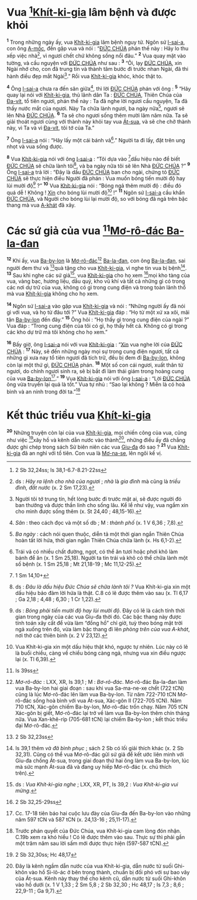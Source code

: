 # Vua [^1@-2fe266e9-b9b9-43a3-a434-aa2a3c9eb236][Khít-ki-gia]() lâm bệnh và được khỏi
<sup><b>1</b></sup> Trong những ngày ấy, vua [Khít-ki-gia]() lâm bệnh nguy tử. Ngôn sứ [I-sai-a](), con ông [A-mốc](), đến gặp vua và nói : “[ĐỨC CHÚA]() phán thế này : Hãy lo thu xếp việc nhà[^1-2fe266e9-b9b9-43a3-a434-aa2a3c9eb236], vì ngươi chết chứ không sống nổi đâu.” <sup><b>2</b></sup> Vua quay mặt vào tường, và cầu nguyện với [ĐỨC CHÚA]() như sau : <sup><b>3</b></sup> “Ôi, lạy [ĐỨC CHÚA](), xin Ngài nhớ cho, con đã trung tín và thành tâm bước đi trước nhan Ngài, đã thi hành điều đẹp mắt Ngài[^2-2fe266e9-b9b9-43a3-a434-aa2a3c9eb236].” Rồi vua [Khít-ki-gia]() khóc, khóc thật to.

<sup><b>4</b></sup> Ông [I-sai-a]() chưa ra đến sân giữa[^3-2fe266e9-b9b9-43a3-a434-aa2a3c9eb236], thì lời [ĐỨC CHÚA]() phán với ông : <sup><b>5</b></sup> “Hãy quay lại nói với [Khít-ki-gia](), thủ lãnh dân Ta : [ĐỨC CHÚA](), Thiên Chúa của [Đa-vít](), tổ tiên ngươi, phán thế này : Ta đã nghe lời ngươi cầu nguyện, Ta đã thấy nước mắt của ngươi. Này Ta chữa lành ngươi, ba ngày nữa[^4-2fe266e9-b9b9-43a3-a434-aa2a3c9eb236], ngươi sẽ lên Nhà [ĐỨC CHÚA](). <sup><b>6</b></sup> Ta sẽ cho ngươi sống thêm mười lăm năm nữa. Ta sẽ giải thoát ngươi cùng với thành này khỏi tay vua [Át-sua](), và sẽ che chở thành này, vì Ta và vì [Đa-vít](), tôi tớ của Ta.”

<sup><b>7</b></sup> Ông [I-sai-a]() nói : “Hãy lấy một cái bánh vả[^5-2fe266e9-b9b9-43a3-a434-aa2a3c9eb236].” Người ta đi lấy, đặt trên ung nhọt và vua sống được.

<sup><b>8</b></sup> Vua [Khít-ki-gia]() nói với ông [I-sai-a]() : “Tôi dựa vào [^2@-2fe266e9-b9b9-43a3-a434-aa2a3c9eb236]dấu hiệu nào để biết [ĐỨC CHÚA]() sẽ chữa lành tôi[^6-2fe266e9-b9b9-43a3-a434-aa2a3c9eb236], và ba ngày nữa tôi sẽ lên Nhà [ĐỨC CHÚA]() ?” <sup><b>9</b></sup> Ông [I-sai-a]() trả lời : “Đây là dấu [ĐỨC CHÚA]() ban cho ngài, chứng tỏ [ĐỨC CHÚA]() sẽ thực hiện điều Người đã phán : Vua muốn bóng tiến mười độ hay lùi mười độ[^7-2fe266e9-b9b9-43a3-a434-aa2a3c9eb236] ?” <sup><b>10</b></sup> Vua [Khít-ki-gia]() nói : “Bóng ngả thêm mười độ : điều đó quá dễ ! Không ! [Xin]() cho bóng lùi mười độ[^8-2fe266e9-b9b9-43a3-a434-aa2a3c9eb236] !” <sup><b>11</b></sup> Ngôn sứ [I-sai-a]() cầu khẩn [ĐỨC CHÚA](), và Người cho bóng lùi lại mười độ, so với bóng đã ngả trên bậc thang mà vua [A-khát]() đã xây.


# Các sứ giả của vua [^3@-2fe266e9-b9b9-43a3-a434-aa2a3c9eb236][Mơ-rô-đác Ba-la-đan]()
<sup><b>12</b></sup> Khi ấy, vua [Ba-by-lon]() là [Mơ-rô-đác]()[^9-2fe266e9-b9b9-43a3-a434-aa2a3c9eb236] [Ba-la-đan](), con ông [Ba-la-đan](), sai người đem thư và [^4@-2fe266e9-b9b9-43a3-a434-aa2a3c9eb236]quà tặng cho vua [Khít-ki-gia](), vì nghe tin vua bị bệnh[^10-2fe266e9-b9b9-43a3-a434-aa2a3c9eb236]. <sup><b>13</b></sup> Sau khi nghe các sứ giả[^11-2fe266e9-b9b9-43a3-a434-aa2a3c9eb236], vua [Khít-ki-gia]() cho họ xem [^5@-2fe266e9-b9b9-43a3-a434-aa2a3c9eb236]mọi kho tàng của vua, vàng bạc, hương liệu, dầu quý, kho vũ khí và tất cả những gì có trong các nơi dự trữ của vua, không có gì trong cung điện và trong toàn lãnh thổ mà vua [Khít-ki-gia]() không cho họ xem.

<sup><b>14</b></sup> Ngôn sứ [I-sai-a]() vào gặp vua [Khít-ki-gia]() và nói : “Những người ấy đã nói gì với vua, và họ từ đâu tới ?” Vua [Khít-ki-gia]() đáp : “Họ từ một xứ xa xôi, mãi tận [Ba-by-lon]() đến đây.” <sup><b>15</b></sup> Ông hỏi : “Họ thấy gì trong cung điện của ngài ?” Vua đáp : “Trong cung điện của tôi có gì, họ thấy hết cả. Không có gì trong các kho dự trữ mà tôi không cho họ xem.”

<sup><b>16</b></sup> Bấy giờ, ông [I-sai-a]() nói với vua [Khít-ki-gia]() : “[Xin]() vua nghe lời của [ĐỨC CHÚA]() : <sup><b>17</b></sup> Này, sẽ đến những ngày mọi sự trong cung điện ngươi, tất cả những gì xưa nay tổ tiên ngươi đã tích trữ, đều bị đem đi [Ba-by-lon](), không còn lại một thứ gì, [ĐỨC CHÚA]() phán. <sup><b>18</b></sup> Một số con cái ngươi, xuất thân từ ngươi, do chính ngươi sinh ra, sẽ bị bắt đi làm thái giám trong hoàng cung của vua [Ba-by-lon]()[^12-2fe266e9-b9b9-43a3-a434-aa2a3c9eb236].” <sup><b>19</b></sup> Vua [Khít-ki-gia]() nói với ông [I-sai-a]() : “Lời [ĐỨC CHÚA]() ông vừa truyền lại quả là tốt.” Vua tự nhủ : “Sao lại không ? Miễn là có hoà bình và an ninh trong đời ta.”[^13-2fe266e9-b9b9-43a3-a434-aa2a3c9eb236]


# Kết thúc triều vua [Khít-ki-gia]()
<sup><b>20</b></sup> Những truyện còn lại của vua [Khít-ki-gia](), mọi chiến công của vua, cũng như việc [^6@-2fe266e9-b9b9-43a3-a434-aa2a3c9eb236]xây hồ và kênh dẫn nước vào thành[^14-2fe266e9-b9b9-43a3-a434-aa2a3c9eb236], những điều ấy đã chẳng được ghi chép trong sách Sử biên niên các vua [Giu-đa]() đó sao ? <sup><b>21</b></sup> Vua [Khít-ki-gia]() đã an nghỉ với tổ tiên. Con vua là [Mơ-na-se](), lên ngôi kế vị.

[^1-2fe266e9-b9b9-43a3-a434-aa2a3c9eb236]: ds : *Hãy ra lệnh cho nhà của ngươi* ; *nhà* là *gia đình* mà cũng là *triều đình, đất nước* (x. 2 Sm 17,23).
[^2-2fe266e9-b9b9-43a3-a434-aa2a3c9eb236]: Người tôi tớ trung tín, hết lòng bước đi trước mặt ai, sẽ được người đó ban thưởng và được thần linh cho sống lâu. Kể lể như vậy, vua ngầm xin cho mình được sống thêm (x. St 24,40 ; 48,15-16).
[^3-2fe266e9-b9b9-43a3-a434-aa2a3c9eb236]: *Sân* : theo cách đọc và một số db ; M : *thành phố* (x. 1 V 6,36 ; 7,8).
[^4-2fe266e9-b9b9-43a3-a434-aa2a3c9eb236]: *Ba ngày* : cách nói quen thuộc, diễn tả một thời gian ngắn Thiên Chúa hoàn tất lời hứa, thời gian ngắn Thiên Chúa chữa lành (x. Hs 6,1-2).
[^5-2fe266e9-b9b9-43a3-a434-aa2a3c9eb236]: Trái vả có nhiều chất đường, ngọt, có thể ăn tươi hoặc phơi khô làm bánh để ăn (x. 1 Sm 25,18). Người ta tin trái vả khô có thể chữa lành một số bệnh (x. 1 Sm 25,18 ; Mt 21,18-19 ; Mc 11,12-25).
[^6-2fe266e9-b9b9-43a3-a434-aa2a3c9eb236]: ds : *Đâu là dấu hiệu Đức Chúa sẽ chữa lành tôi ?* Vua Khít-ki-gia xin một dấu hiệu bảo đảm lời hứa là thật. C.8 có lẽ được thêm vào sau (x. Tl 6,17 ; Ga 2,18 ; 4,48 ; 6,30 ; 1 Cr 1,22).
[^7-2fe266e9-b9b9-43a3-a434-aa2a3c9eb236]: ds : *Bóng phải tiến mười độ hay lùi mười độ*. Đây có lẽ là cách tính thời gian trong ngày của các vua Giu-đa thời đó. Các bậc thang này được tính toán xây cất để vừa làm “đồng hồ” chỉ giờ, tuỳ theo bóng mặt trời ngả xuống trên đó, vừa làm bậc thang đi lên *phòng trên của vua A-khát*, nơi thờ các thiên binh (x. 2 V 23,12).
[^8-2fe266e9-b9b9-43a3-a434-aa2a3c9eb236]: Vua Khít-ki-gia xin một dấu hiệu thật khó, ngược tự nhiên. Lúc này có lẽ là buổi chiều, càng về chiều bóng càng ngả, nhưng vua xin điều ngược lại (x. Tl 6,39).
[^9-2fe266e9-b9b9-43a3-a434-aa2a3c9eb236]: *Mơ-rô-đác* : LXX, XR, Is 39,1 ; M : *Bơ-rô-đác*. Mơ-rô-đác Ba-la-đan làm vua Ba-by-lon hai giai đoạn : sau khi vua Sa-ma-ne-xe chết (722 tCN) cũng là lúc Mơ-rô-đác lên làm vua Ba-by-lon. Từ năm 722-710 tCN Mơ-rô-đác sống hoà bình với vua Át-sua, Xác-gôn II (722-705 tCN). Năm 710 tCN, Xác-gôn chiếm Ba-by-lon, Mơ-rô-đác trốn chạy. Năm 705 tCN Xác-gôn bị giết, Mơ-rô-đác lại trở về làm vua Ba-by-lon thêm chín tháng nữa. Vua Xan-khê-ríp (705-681 tCN) lại chiếm Ba-by-lon ; kết thúc triều đại Mơ-rô-đác.
[^10-2fe266e9-b9b9-43a3-a434-aa2a3c9eb236]: Is 39,1 thêm *và đã bình phục* ; sách 2 Sb có lối giải thích khác (x. 2 Sb 32,31). Cũng có thể vua Mơ-rô-đác gửi sứ giả để kết ước liên minh với Giu-đa chống Át-sua, trong giai đoạn thứ hai ông làm vua Ba-by-lon, lúc mà sức mạnh Át-sua đã và đang uy hiếp Mơ-rô-đác (x. chú thích trên).
[^11-2fe266e9-b9b9-43a3-a434-aa2a3c9eb236]: ds : *Vua Khít-ki-gia nghe* ; LXX, XR, PT, Is 39,2 : *Vua Khít-ki-gia vui mừng*.
[^12-2fe266e9-b9b9-43a3-a434-aa2a3c9eb236]: Cc. 17-18 tiên báo hai cuộc lưu đày của Giu-đa đến Ba-by-lon vào những năm 597 tCN và 587 tCN (x. 24,13-16 ; 25,11-17).
[^13-2fe266e9-b9b9-43a3-a434-aa2a3c9eb236]: Trước phán quyết của Đức Chúa, vua Khít-ki-gia cam lòng đón nhận. C.19b xem ra khó hiểu ! Có lẽ được thêm vào sau. Thực sự thì phải gần một trăm năm sau lời sấm mới được thực hiện (597-587 tCN).
[^14-2fe266e9-b9b9-43a3-a434-aa2a3c9eb236]: Đây là kênh ngầm dẫn nước của vua Khít-ki-gia, dẫn nước từ suối Ghi-khôn vào hồ Si-lô-ác ở bên trong thành, chuẩn bị đối phó với sự bao vây của Át-sua. Kênh này thay thế cho kênh cũ, dẫn nước từ suối Ghi-khôn vào hồ dưới (x. 1 V 1,33 ; 2 Sm 5,8 ; 2 Sb 32,30 ; Hc 48,17 ; Is 7,3 ; 8,6 ; 22,9-11 ; Ga 9,7).
[^1@-2fe266e9-b9b9-43a3-a434-aa2a3c9eb236]: 2 Sb 32,24ss; Is 38,1-6.7-8.21-22ss
[^2@-2fe266e9-b9b9-43a3-a434-aa2a3c9eb236]: 1 Sm 14,10+
[^3@-2fe266e9-b9b9-43a3-a434-aa2a3c9eb236]: Is 39ss
[^4@-2fe266e9-b9b9-43a3-a434-aa2a3c9eb236]: 2 Sb 32,23ss
[^5@-2fe266e9-b9b9-43a3-a434-aa2a3c9eb236]: 2 Sb 32,25-29ss
[^6@-2fe266e9-b9b9-43a3-a434-aa2a3c9eb236]: 2 Sb 32,30ss; Hc 48,17